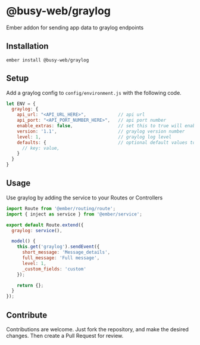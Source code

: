 # @busy-web/graylog

Ember addon for sending app data to graylog endpoints

## Installation

```ember install @busy-web/graylog```

## Setup

Add a graylog config to `config/environment.js` with the following code.

```javascript
let ENV = {
  graylog: {
    api_url: "<API_URL_HERE>",            // api url
    api_port: "<API_PORT_NUMBER_HERE>",	  // api port number
    enable_extras: false,                 // set this to true will enable platform, model, os_version, and manufacturer to send an all calls.
    version: '1.1',	                      // graylog version number
    level: 1,                             // graylog log level
    defaults: {                           // optional default values to send on all calls.
      // key: value,
    }
  }
}
```

## Usage

Use graylog by adding the service to your Routes or Controllers

```javascript
import Route from '@ember/routing/route';
import { inject as service } from '@ember/service';

export default Route.extend({
  graylog: service(),

  model() {
    this.get('graylog').sendEvent({
      short_message: 'Message_details',
      full_message: 'Full message',
      level: 1,
      _custom_fields: 'custom'
    });

    return {};
  }
});
```

## Contribute

Contributions are welcome. Just fork the repository, and make the desired changes. Then create a Pull Request for review.
